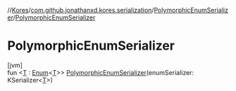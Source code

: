 //[Kores](../../../index.md)/[com.github.jonathanxd.kores.serialization](../index.md)/[PolymorphicEnumSerializer](index.md)/[PolymorphicEnumSerializer](-polymorphic-enum-serializer.md)

# PolymorphicEnumSerializer

[jvm]\
fun <[T](index.md) : [Enum](https://kotlinlang.org/api/latest/jvm/stdlib/kotlin/-enum/index.html)<[T](index.md)>> [PolymorphicEnumSerializer](-polymorphic-enum-serializer.md)(enumSerializer: KSerializer<[T](index.md)>)

